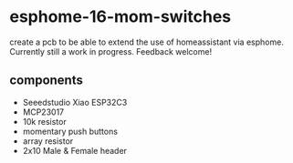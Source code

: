 # esphome-16-mom-switches
create a pcb to be able to extend the use of homeassistant via esphome. Currently still a work in progress. Feedback welcome!

## components
- Seeedstudio Xiao ESP32C3
- MCP23017
- 10k resistor
- momentary push buttons
- array resistor
- 2x10 Male & Female header


